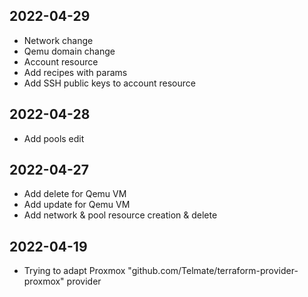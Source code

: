 ## 2022-04-29

* Network change
* Qemu domain change
* Account resource
* Add recipes with params
* Add SSH public keys to account resource

## 2022-04-28
* Add pools edit

## 2022-04-27

* Add delete for Qemu VM
* Add update for Qemu VM
* Add network & pool resource creation & delete

## 2022-04-19 

* Trying to adapt Proxmox "github.com/Telmate/terraform-provider-proxmox" provider
